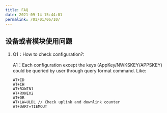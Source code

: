 ```yaml
---
title: FAQ
date: 2021-09-14 15:44:01
permalink: /01/01/06/10/
---
```

## 设备或者模块使用问题

1. Q1：How to check configuration?:

   A1：Each configuration except the keys (AppKey/NWKSKEY/APPSKEY) could be queried by user through query format command. Like:

   ```
   AT+ID
   AT+CH
   AT+RXWIN1
   AT+RXWIn2
   AT+DR
   AT+LW=ULDL // Check uplink and downlink counter
   AT+UART=TIEMOUT
   ```



